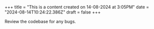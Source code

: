 +++
title = "This is a content created on 14-08-2024 at 3:05PM"
date = "2024-08-14T10:24:22.386Z"
draft = false
+++

  Review the codebase for any bugs.
        